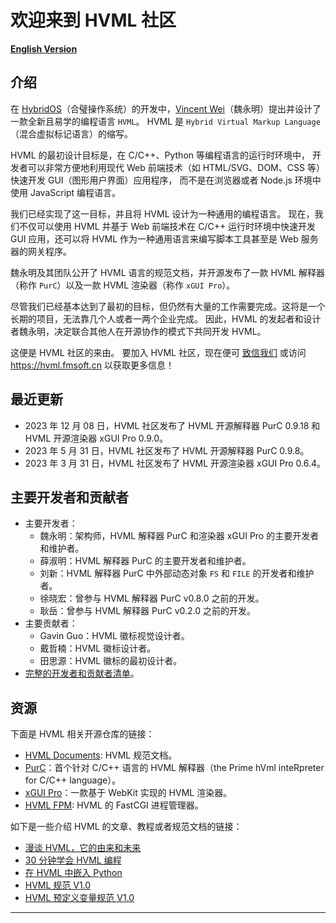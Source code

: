 # 欢迎来到 HVML 社区

**[English Version](https://github.com/HVML)**

## 介绍

在 [HybridOS]（合璧操作系统）的开发中，[Vincent Wei]（魏永明）提出并设计了一款全新且易学的编程语言 `HVML`。
HVML 是 `Hybrid Virtual Markup Language`（混合虚拟标记语言）的缩写。

HVML 的最初设计目标是，在 C/C++、Python 等编程语言的运行时环境中，
开发者可以非常方便地利用现代 Web 前端技术（如 HTML/SVG、DOM、CSS 等）快速开发 GUI（图形用户界面）应用程序，
而不是在浏览器或者 Node.js 环境中使用 JavaScript 编程语言。

我们已经实现了这一目标，并且将 HVML 设计为一种通用的编程语言。
现在，我们不仅可以使用 HVML 并基于 Web 前端技术在 C/C++ 运行时环境中快速开发 GUI 应用，还可以将 HVML 作为一种通用语言来编写脚本工具甚至是 Web 服务器的网关程序。

魏永明及其团队公开了 HVML 语言的规范文档，并开源发布了一款 HVML 解释器（称作 `PurC`）以及一款 HVML 渲染器（称作 `xGUI Pro`）。

尽管我们已经基本达到了最初的目标，但仍然有大量的工作需要完成。这将是一个长期的项目，无法靠几个人或者一两个企业完成。
因此，HVML 的发起者和设计者魏永明，决定联合其他人在开源协作的模式下共同开发 HVML。

这便是 HVML 社区的来由。
要加入 HVML 社区，现在便可 [致信我们](mailto:hvml@fmsoft.cn) 或访问 <https://hvml.fmsoft.cn> 以获取更多信息！

## 最近更新

- 2023 年 12 月 08 日，HVML 社区发布了 HVML 开源解释器 PurC 0.9.18 和 HVML 开源渲染器 xGUI Pro 0.9.0。
- 2023 年 5 月 31 日，HVML 社区发布了 HVML 开源解释器 PurC 0.9.8。
- 2023 年 3 月 31 日，HVML 社区发布了 HVML 开源渲染器 xGUI Pro 0.6.4。

## 主要开发者和贡献者

- 主要开发者：
   - 魏永明：架构师，HVML 解释器 PurC 和渲染器 xGUI Pro 的主要开发者和维护者。
   - 薛淑明：HVML 解释器 PurC 的主要开发者和维护者。
   - 刘新：HVML 解释器 PurC 中外部动态对象 `FS` 和 `FILE` 的开发者和维护者。
   - 徐晓宏：曾参与 HVML 解释器 PurC v0.8.0 之前的开发。
   - 耿岳：曾参与 HVML 解释器 PurC v0.2.0 之前的开发。
- 主要贡献者：
   - Gavin Guo：HVML 徽标视觉设计者。
   - 戴哲楠：HVML 徽标设计者。
   - 田思源：HVML 徽标的最初设计者。
- [完整的开发者和贡献者清单](https://hvml.fmsoft.cn/zh/community#developers)。

## 资源

下面是 HVML 相关开源仓库的链接：

- [HVML Documents](https://github.com/HVML/HVML-Docs): HVML 规范文档。
- [PurC](https://github.com/HVML/PurC)：首个针对 C/C++ 语言的 HVML 解释器（the Prime hVml inteRpreter for C/C++ language）。
- [xGUI Pro](https://github.com/HVML/xGUI-Pro)：一款基于 WebKit 实现的 HVML 渲染器。
- [HVML FPM](https://github.com/HVML/HVML-FPM): HVML 的 FastCGI 进程管理器。

如下是一些介绍 HVML 的文章、教程或者规范文档的链接：

- [漫谈 HVML，它的由来和未来](https://github.com/HVML/hvml-docs/blob/master/zh/brief-introduction-to-hvml-zh.md)
- [30 分钟学会 HVML 编程](https://github.com/HVML/hvml-docs/blob/master/zh/learn-hvml-programming-in-30-minutes-zh.md)
- [在 HVML 中嵌入 Python](https://github.com/HVML/HVML-Docs/blob/master/zh/embed-python-in-hvml-program-zh.md)
- [HVML 规范 V1.0](https://github.com/HVML/hvml-docs/blob/master/zh/hvml-spec-v1.0-zh.md)
- [HVML 预定义变量规范 V1.0](https://github.com/HVML/hvml-docs/blob/master/zh/hvml-spec-predefined-variables-v1.0-zh.md)

---

[Beijing FMSoft Technologies Co., Ltd.]: https://www.fmsoft.cn
[飞漫软件]: https://www.fmsoft.cn
[FMSoft]: https://www.fmsoft.cn
[HybridOS]: https://hybridos.fmsoft.cn

[HVML]: https://github.com/HVML
[HVML官网]: https://hvml.fmsoft.cn
[MiniGUI]: http:/www.minigui.com
[WebKit]: https://webkit.org

[Vincent Wei]: https://github.com/VincentWei

